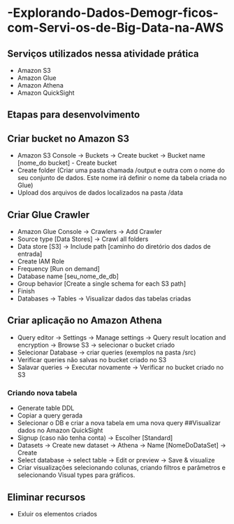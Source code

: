 # -Explorando-Dados-Demogr-ficos-com-Servi-os-de-Big-Data-na-AWS

## Serviços utilizados nessa atividade prática
- Amazon S3
- Amazon Glue
- Amazon Athena
- Amazon QuickSight
## Etapas para desenvolvimento
## Criar bucket no Amazon S3
- Amazon S3 Console -> Buckets -> Create bucket -> Bucket name [nome_do bucket] - Create bucket
- Create folder (Criar uma pasta chamada /output e outra com o nome do seu conjunto de dados. Este nome irá definir o nome da tabela criada no Glue)
- Upload dos arquivos de dados localizados na pasta /data
## Criar Glue Crawler
- Amazon Glue Console -> Crawlers -> Add Crawler
- Source type [Data Stores] -> Crawl all folders
- Data store [S3] -> Include path [caminho do diretório dos dados de entrada]
- Create IAM Role
- Frequency [Run on demand]
- Database name [seu_nome_de_db]
- Group behavior [Create a single schema for each S3 path]
- Finish
- Databases -> Tables -> Visualizar dados das tabelas criadas
## Criar aplicação no Amazon Athena
- Query editor -> Settings -> Manage settings -> Query result location and encryption -> Browse S3 -> selecionar o bucket criado
- Selecionar Database -> criar queries (exemplos na pasta /src)
- Verificar queries não salvas no bucket criado no S3
- Salavar queries -> Executar novamente -> Verificar no bucket criado no S3
### Criando nova tabela
- Generate table DDL
- Copiar a query gerada
- Selecionar o DB e criar a nova tabela em uma nova query
##Visualizar dados no Amazon QuickSight
- Signup (caso não tenha conta) -> Escolher [Standard]
- Datasets -> Create new dataset -> Athena -> Name [NomeDoDataSet] -> Create
- Select database -> select table -> Edit or preview -> Save & visualize
- Criar visualizações selecionando colunas, criando filtros e parâmetros e selecionando Visual types para gráficos.
## Eliminar recursos
- Exluir os elementos criados
